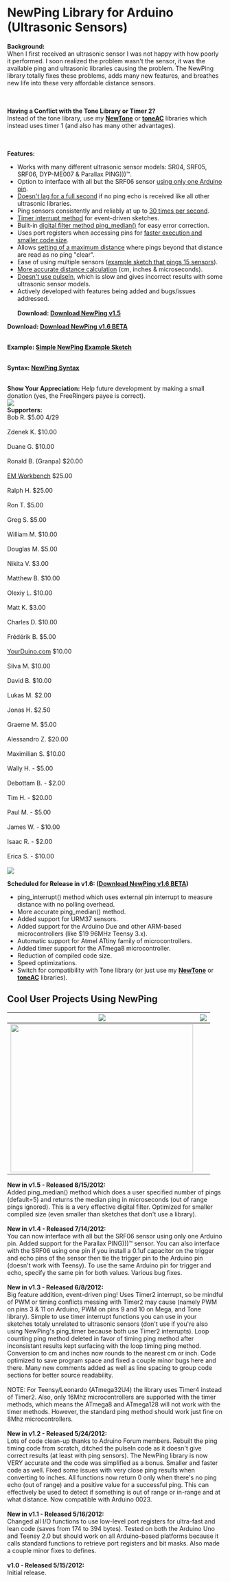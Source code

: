 # NewPing Library for Arduino (Ultrasonic Sensors) #

**Background:**<br>
When I first received an ultrasonic sensor I was not happy with how poorly it performed. I soon realized the problem wasn't the sensor, it was the available ping and ultrasonic libraries causing the problem. The NewPing library totally fixes these problems, adds many new features, and breathes new life into these very affordable distance sensors.<br>
<br><br>

<b>Having a Conflict with the Tone Library or Timer 2?</b><br>
Instead of the tone library, use my <b><a href='https://code.google.com/p/arduino-new-tone/'>NewTone</a></b> or <b><a href='http://code.google.com/p/arduino-tone-ac'>toneAC</a></b> libraries which instead uses timer 1 (and also has many other advantages).<br>
<br><br>

<b>Features:</b>
<ul><li>Works with many different ultrasonic sensor models: SR04, SRF05, SRF06, DYP-ME007 & Parallax PING)))™.<br>
</li><li>Option to interface with all but the SRF06 sensor <a href='http://code.google.com/p/arduino-new-ping/wiki/NewPing_Single_Pin_Sketch'>using only one Arduino pin</a>.<br>
</li><li><u>Doesn't lag for a full second</u> if no ping echo is received like all other ultrasonic libraries.<br>
</li><li>Ping sensors consistently and reliably at up to <u>30 times per second</u>.<br>
</li><li><a href='http://code.google.com/p/arduino-new-ping/wiki/Ping_Event_Timer_Sketch'>Timer interrupt method</a> for event-driven sketches.<br>
</li><li>Built-in <a href='http://code.google.com/p/arduino-new-ping/wiki/Using_NewPing_Syntax'>digital filter method ping_median()</a> for easy error correction.<br>
</li><li>Uses port registers when accessing pins for <u>faster execution and smaller code size</u>.<br>
</li><li>Allows <a href='http://code.google.com/p/arduino-new-ping/wiki/Using_NewPing_Syntax'>setting of a maximum distance</a> where pings beyond that distance are read as no ping "clear".<br>
</li><li>Ease of using multiple sensors (<a href='http://code.google.com/p/arduino-new-ping/wiki/15_Sensors_Example'>example sketch that pings 15 sensors</a>).<br>
</li><li><u>More accurate distance calculation</u> (cm, inches & microseconds).<br>
</li><li><u>Doesn't use pulseIn</u>, which is slow and gives incorrect results with some ultrasonic sensor models.<br>
</li><li>Actively developed with features being added and bugs/issues addressed.<br>
<br>
<b>Download: <a href='http://code.google.com/p/arduino-new-ping/downloads/list'>Download NewPing v1.5</a></b>
<br></li></ul>

<b>Download: <a href='http://code.google.com/p/arduino-new-ping/wiki/BetaDownload'>Download NewPing v1.6 BETA</a></b>
<br><br>

<b>Example: <a href='http://code.google.com/p/arduino-new-ping/wiki/Simple_NewPing_Example'>Simple NewPing Example Sketch</a></b>
<br><br>

<b>Syntax: <a href='https://code.google.com/p/arduino-new-ping/wiki/Using_NewPing_Syntax'>NewPing Syntax</a></b>
<br><br>

<b>Show Your Appreciation:</b> Help future development by making a small donation (yes, the FreeRingers payee is correct).<br>
<a href='https://www.paypal.com/cgi-bin/webscr?cmd=_s-xclick&hosted_button_id=5KUFX27CEZX5L'><img src='https://www.paypalobjects.com/en_US/i/btn/btn_donate_LG.gif' /></a>
<br>
<b>Supporters:</b>
<br>Bob R. $5.00 4/29<br>
<br>Zdenek K. $10.00<br>
<br>Duane G. $10.00<br>
<br>Ronald B. (Granpa) $20.00<br>
<br><a href='http://www.emworkbench.com/'>EM Workbench</a> $25.00<br>
<br>Ralph H. $25.00<br>
<br>Ron T. $5.00<br>
<br>Greg S. $5.00<br>
<br>William M. $10.00<br>
<br>Douglas M. $5.00<br>
<br>Nikita V. $3.00<br>
<br>Matthew B. $10.00<br>
<br>Olexiy L. $10.00<br>
<br>Matt K. $3.00<br>
<br>Charles D. $10.00<br>
<br>Frédérik B. $5.00<br>
<br><a href='http://yourduino.com/'>YourDuino.com</a> $10.00<br>
<br>Silva M. $10.00<br>
<br>David B. $10.00<br>
<br>Lukas M. $2.00<br>
<br>Jonas H. $2.50<br>
<br>Graeme M. $5.00<br>
<br>Alessandro Z. $20.00<br>
<br>Maximilian S. $10.00<br>
<br>Wally H. - $5.00<br>
<br>Debottam B. - $2.00<br>
<br>Tim H. - $20.00<br>
<br>Paul M. - $5.00<br>
<br>James W. - $10.00<br>
<br>Isaac R. - $2.00<br>
<br>Erica S. - $10.00<br>
<br>
<img src='http://www.leethost.com/link_pics/2wire_bb.png' />

<b>Scheduled for Release in v1.6: (<a href='http://code.google.com/p/arduino-new-ping/wiki/BetaDownload'>Download NewPing v1.6 BETA</a>)</b>
<ul><li>ping_interrupt() method which uses external pin interrupt to measure distance with no polling overhead.<br>
</li><li>More accurate ping_median() method.<br>
</li><li>Added support for URM37 sensors.<br>
</li><li>Added support for the Arduino Due and other ARM-based microcontrollers (like $19 96MHz Teensy 3.x).<br>
</li><li>Automatic support for Atmel ATtiny family of microcontrollers.<br>
</li><li>Added timer support for the ATmega8 microcontroller.<br>
</li><li>Reduction of compiled code size.<br>
</li><li>Speed optimizations.<br>
</li><li>Switch for compatibility with Tone library (or just use my <b><a href='https://code.google.com/p/arduino-new-tone/'>NewTone</a></b> or <b><a href='http://code.google.com/p/arduino-tone-ac'>toneAC</a></b> libraries).</li></ul>

<h2>Cool User Projects Using NewPing</h2>
<table><thead><th> <img src='http://www.leethost.com/link_pics/newping1.jpg' /> </th><th> <img src='http://www.leethost.com/link_pics/newping2.jpg' /> </th></thead><tbody>
<tr><td> <a href='http://www.youtube.com/watch?feature=player_embedded&v=j7E5ZT2hEI0' target='_blank'><img src='http://img.youtube.com/vi/j7E5ZT2hEI0/0.jpg' width='425' height=344 /></a> </td></tr></tbody></table>

<b>New in v1.5 - Released 8/15/2012:</b><br>
Added ping_median() method which does a user specified number of pings (default=5) and returns the median ping in microseconds (out of range pings ignored). This is a very effective digital filter. Optimized for smaller compiled size (even smaller than sketches that don't use a library).<br>
<br>
<b>New in v1.4 - Released 7/14/2012:</b><br>
You can now interface with all but the SRF06 sensor using only one Arduino pin. Added support for the Parallax PING)))™ sensor. You can also interface with the SRF06 using one pin if you install a 0.1uf capacitor on the trigger and echo pins of the sensor then tie the trigger pin to the Arduino pin (doesn't work with Teensy). To use the same Arduino pin for trigger and echo, specify the same pin for both values. Various bug fixes.<br>
<br>
<b>New in v1.3 - Released 6/8/2012:</b><br>
Big feature addition, event-driven ping! Uses Timer2 interrupt, so be mindful of PWM or timing conflicts messing with Timer2 may cause (namely PWM on pins 3 & 11 on Arduino, PWM on pins 9 and 10 on Mega, and Tone library). Simple to use timer interrupt functions you can use in your sketches totaly unrelated to ultrasonic sensors (don't use if you're also using NewPing's ping_timer because both use Timer2 interrupts). Loop counting ping method deleted in favor of timing ping method after inconsistant results kept surfacing with the loop timing ping method. Conversion to cm and inches now rounds to the nearest cm or inch. Code optimized to save program space and fixed a couple minor bugs here and there. Many new comments added as well as line spacing to group code sections for better source readability.<br>
<br>
NOTE: For Teensy/Leonardo (ATmega32U4) the library uses Timer4 instead of Timer2.  Also, only 16Mhz microcontrollers are supported with the timer methods, which means the ATmega8 and ATmega128 will not work with the timer methods.  However, the standard ping method should work just fine on 8Mhz microcontrollers.<br>
<br>
<b>New in v1.2 - Released 5/24/2012:</b><br>
Lots of code clean-up thanks to Adruino Forum members. Rebuilt the ping timing code from scratch, ditched the pulseIn code as it doesn't give correct results (at least with ping sensors). The NewPing library is now VERY accurate and the code was simplified as a bonus. Smaller and faster code as well. Fixed some issues with very close ping results when converting to inches. All functions now return 0 only when there's no ping echo (out of range) and a positive value for a successful ping. This can effectively be used to detect if something is out of range or in-range and at what distance. Now compatible with Arduino 0023.<br>
<br>
<b>New in v1.1 - Released 5/16/2012:</b><br>
Changed all I/O functions to use low-level port registers for ultra-fast and lean code (saves from 174 to 394 bytes). Tested on both the Arduino Uno and Teensy 2.0 but should work on all Arduino-based platforms because it calls standard functions to retrieve port registers and bit masks.  Also made a couple minor fixes to defines.<br>
<br>
<b>v1.0 - Released 5/15/2012:</b><br>
Initial release.